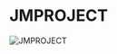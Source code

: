 JMPROJECT
=========

![JMPROJECT](https://raw.github.com/phoenixg/abc-office/master/abc-office-screenshot.png "JMPROJECT SCREENSHOT")

